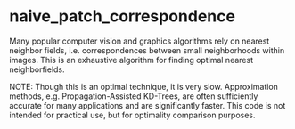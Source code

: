 # naive_patch_correspondence

Many popular computer vision and graphics algorithms rely on nearest neighbor fields, i.e. correspondences between small neighborhoods within images. This is an exhaustive algorithm for finding optimal nearest neighborfields. 

NOTE: Though this is an optimal technique, it is very slow. Approximation methods, e.g. Propagation-Assisted KD-Trees, are often sufficiently accurate for many applications and are significantly faster. This code is not intended for practical use, but for optimality comparison purposes. 

